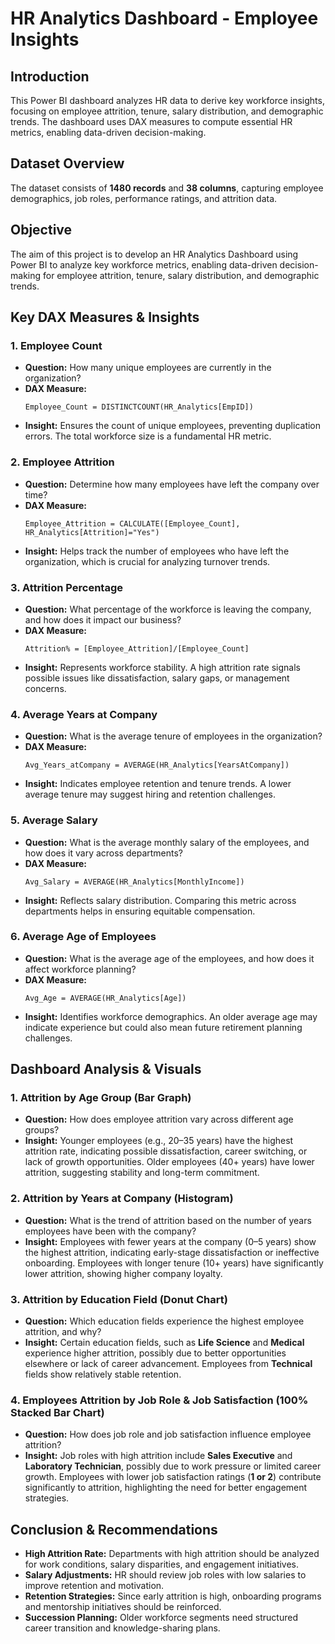 # HR Analytics Dashboard - Employee Insights

## Introduction

This Power BI dashboard analyzes HR data to derive key workforce insights, focusing on employee attrition, tenure, salary distribution, and demographic trends. The dashboard uses DAX measures to compute essential HR metrics, enabling data-driven decision-making.

## Dataset Overview

The dataset consists of **1480 records** and **38 columns**, capturing employee demographics, job roles, performance ratings, and attrition data.

## Objective

The aim of this project is to develop an HR Analytics Dashboard using Power BI to analyze key workforce metrics, enabling data-driven decision-making for employee attrition, tenure, salary distribution, and demographic trends.

## Key DAX Measures & Insights

### 1. Employee Count

- **Question:** How many unique employees are currently in the organization?
- **DAX Measure:**
  ```DAX
  Employee_Count = DISTINCTCOUNT(HR_Analytics[EmpID])
  ```
- **Insight:** Ensures the count of unique employees, preventing duplication errors. The total workforce size is a fundamental HR metric.

### 2. Employee Attrition

- **Question:** Determine how many employees have left the company over time?
- **DAX Measure:**
  ```DAX
  Employee_Attrition = CALCULATE([Employee_Count], HR_Analytics[Attrition]="Yes")
  ```
- **Insight:** Helps track the number of employees who have left the organization, which is crucial for analyzing turnover trends.

### 3. Attrition Percentage

- **Question:** What percentage of the workforce is leaving the company, and how does it impact our business?
- **DAX Measure:**
  ```DAX
  Attrition% = [Employee_Attrition]/[Employee_Count]
  ```
- **Insight:** Represents workforce stability. A high attrition rate signals possible issues like dissatisfaction, salary gaps, or management concerns.

### 4. Average Years at Company

- **Question:** What is the average tenure of employees in the organization?
- **DAX Measure:**
  ```DAX
  Avg_Years_atCompany = AVERAGE(HR_Analytics[YearsAtCompany])
  ```
- **Insight:** Indicates employee retention and tenure trends. A lower average tenure may suggest hiring and retention challenges.

### 5. Average Salary

- **Question:** What is the average monthly salary of the employees, and how does it vary across departments?
- **DAX Measure:**
  ```DAX
  Avg_Salary = AVERAGE(HR_Analytics[MonthlyIncome])
  ```
- **Insight:** Reflects salary distribution. Comparing this metric across departments helps in ensuring equitable compensation.

### 6. Average Age of Employees

- **Question:** What is the average age of the employees, and how does it affect workforce planning?
- **DAX Measure:**
  ```DAX
  Avg_Age = AVERAGE(HR_Analytics[Age])
  ```
- **Insight:** Identifies workforce demographics. An older average age may indicate experience but could also mean future retirement planning challenges.

## Dashboard Analysis & Visuals

### 1. Attrition by Age Group (Bar Graph)

- **Question:** How does employee attrition vary across different age groups?
- **Insight:** Younger employees (e.g., 20–35 years) have the highest attrition rate, indicating possible dissatisfaction, career switching, or lack of growth opportunities. Older employees (40+ years) have lower attrition, suggesting stability and long-term commitment.

### 2. Attrition by Years at Company (Histogram)

- **Question:** What is the trend of attrition based on the number of years employees have been with the company?
- **Insight:** Employees with fewer years at the company (0–5 years) show the highest attrition, indicating early-stage dissatisfaction or ineffective onboarding. Employees with longer tenure (10+ years) have significantly lower attrition, showing higher company loyalty.

### 3. Attrition by Education Field (Donut Chart)

- **Question:** Which education fields experience the highest employee attrition, and why?
- **Insight:** Certain education fields, such as **Life Science** and **Medical** experience higher attrition, possibly due to better opportunities elsewhere or lack of career advancement. Employees from **Technical** fields show relatively stable retention.

### 4. Employees Attrition by Job Role & Job Satisfaction (100% Stacked Bar Chart)

- **Question:** How does job role and job satisfaction influence employee attrition?
- **Insight:** Job roles with high attrition include **Sales Executive** and **Laboratory Technician**, possibly due to work pressure or limited career growth. Employees with lower job satisfaction ratings (**1 or 2**) contribute significantly to attrition, highlighting the need for better engagement strategies.

## Conclusion & Recommendations

- **High Attrition Rate:** Departments with high attrition should be analyzed for work conditions, salary disparities, and engagement initiatives.
- **Salary Adjustments:** HR should review job roles with low salaries to improve retention and motivation.
- **Retention Strategies:** Since early attrition is high, onboarding programs and mentorship initiatives should be reinforced.
- **Succession Planning:** Older workforce segments need structured career transition and knowledge-sharing plans.
